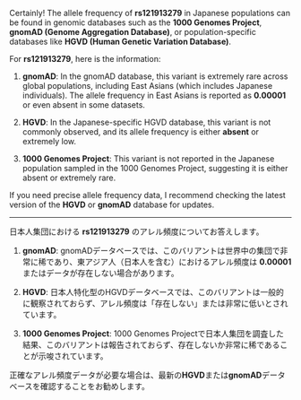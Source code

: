 Certainly! The allele frequency of **rs121913279** in Japanese populations can be found in genomic databases such as the **1000 Genomes Project**, **gnomAD (Genome Aggregation Database)**, or population-specific databases like **HGVD (Human Genetic Variation Database)**.

For **rs121913279**, here is the information:

1. **gnomAD**: In the gnomAD database, this variant is extremely rare across global populations, including East Asians (which includes Japanese individuals). The allele frequency in East Asians is reported as **0.00001** or even absent in some datasets.

2. **HGVD**: In the Japanese-specific HGVD database, this variant is not commonly observed, and its allele frequency is either **absent** or extremely low.

3. **1000 Genomes Project**: This variant is not reported in the Japanese population sampled in the 1000 Genomes Project, suggesting it is either absent or extremely rare.

If you need precise allele frequency data, I recommend checking the latest version of the **HGVD** or **gnomAD** database for updates.

---

日本人集団における **rs121913279** のアレル頻度についてお答えします。

1. **gnomAD**: gnomADデータベースでは、このバリアントは世界中の集団で非常に稀であり、東アジア人（日本人を含む）におけるアレル頻度は **0.00001** またはデータが存在しない場合があります。

2. **HGVD**: 日本人特化型のHGVDデータベースでは、このバリアントは一般的に観察されておらず、アレル頻度は「存在しない」または非常に低いとされています。

3. **1000 Genomes Project**: 1000 Genomes Projectで日本人集団を調査した結果、このバリアントは報告されておらず、存在しないか非常に稀であることが示唆されています。

正確なアレル頻度データが必要な場合は、最新の**HGVD**または**gnomAD**データベースを確認することをお勧めします。